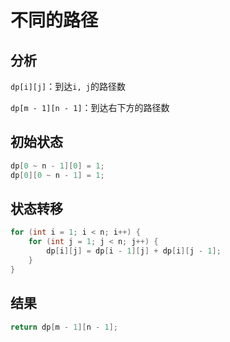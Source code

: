 # 不同的路径

## 分析

`dp[i][j]`：到达`i, j`的路径数

`dp[m - 1][n - 1]`：到达右下方的路径数

## 初始状态

```cpp
dp[0 ~ n - 1][0] = 1;
dp[0][0 ~ n - 1] = 1;
```

## 状态转移

```cpp
for (int i = 1; i < n; i++) {
    for (int j = 1; j < n; j++) {
        dp[i][j] = dp[i - 1][j] + dp[i][j - 1];
    }
}
```

## 结果

```cpp
return dp[m - 1][n - 1];
```





